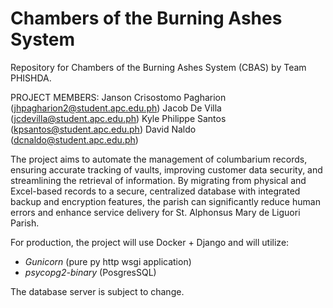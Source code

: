 # Chambers of the Burning Ashes System
Repository for Chambers of the Burning Ashes System (CBAS) by Team PHISHDA.

PROJECT MEMBERS:
Janson Crisostomo Pagharion (jhpagharion2@student.apc.edu.ph)
Jacob De Villa (jcdevilla@student.apc.edu.ph)
Kyle Philippe Santos (kpsantos@student.apc.edu.ph)
David Naldo (dcnaldo@student.apc.edu.ph)

The project aims to automate the management of columbarium records, ensuring accurate tracking of vaults, improving customer data security, and streamlining the retrieval of information. By migrating from physical and Excel-based records to a secure, centralized database with integrated backup and encryption features, the parish can significantly reduce human errors and enhance service delivery for St. Alphonsus Mary de Liguori Parish.

For production, the project will use Docker + Django and will utilize:
- _Gunicorn_ (pure py http wsgi application)
- _psycopg2-binary_ (PosgresSQL)

The database server is subject to change.
